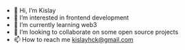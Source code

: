 - 👋 Hi, I’m Kislay
- 👀 I’m interested in frontend development
- 🌱 I’m currently learning web3
- 💞️ I’m looking to collaborate on some open source projects
- 📫 How to reach me kislayhck@gmail.com

<!---
kislayhck/kislayhck is a ✨ special ✨ repository because its `README.md` (this file) appears on your GitHub profile.
You can click the Preview link to take a look at your changes.
--->
